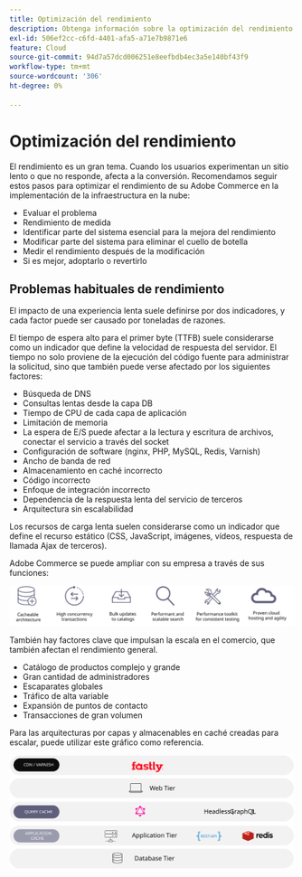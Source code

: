 ```yaml
---
title: Optimización del rendimiento
description: Obtenga información sobre la optimización del rendimiento y los pasos a seguir para revisar el rendimiento de su implementación de Adobe Commerce.
exl-id: 506ef2cc-c6fd-4401-afa5-a71e7b9871e6
feature: Cloud
source-git-commit: 94d7a57dcd006251e8eefbdb4ec3a5e140bf43f9
workflow-type: tm+mt
source-wordcount: '306'
ht-degree: 0%

---
```


# Optimización del rendimiento

El rendimiento es un gran tema. Cuando los usuarios experimentan un sitio lento o que no responde, afecta a la conversión. Recomendamos seguir estos pasos para optimizar el rendimiento de su Adobe Commerce en la implementación de la infraestructura en la nube:

- Evaluar el problema
- Rendimiento de medida
- Identificar parte del sistema esencial para la mejora del rendimiento
- Modificar parte del sistema para eliminar el cuello de botella
- Medir el rendimiento después de la modificación
- Si es mejor, adoptarlo o revertirlo

## Problemas habituales de rendimiento

El impacto de una experiencia lenta suele definirse por dos indicadores, y cada factor puede ser causado por toneladas de razones.

El tiempo de espera alto para el primer byte (TTFB) suele considerarse como un indicador que define la velocidad de respuesta del servidor. El tiempo no solo proviene de la ejecución del código fuente para administrar la solicitud, sino que también puede verse afectado por los siguientes factores:

- Búsqueda de DNS
- Consultas lentas desde la capa DB
- Tiempo de CPU de cada capa de aplicación
- Limitación de memoria
- La espera de E/S puede afectar a la lectura y escritura de archivos, conectar el servicio a través del socket
- Configuración de software (nginx, PHP, MySQL, Redis, Varnish)
- Ancho de banda de red
- Almacenamiento en caché incorrecto
- Código incorrecto
- Enfoque de integración incorrecto
- Dependencia de la respuesta lenta del servicio de terceros
- Arquitectura sin escalabilidad

Los recursos de carga lenta suelen considerarse como un indicador que define el recurso estático (CSS, JavaScript, imágenes, vídeos, respuesta de llamada Ajax de terceros).

Adobe Commerce se puede ampliar con su empresa a través de sus funciones:

![Diagrama que muestra las capacidades escalables de Adobe Commerce](../../../assets/playbooks/scalable-capabilities.svg)

También hay factores clave que impulsan la escala en el comercio, que también afectan el rendimiento general.

- Catálogo de productos complejo y grande
- Gran cantidad de administradores
- Escaparates globales
- Tráfico de alta variable
- Expansión de puntos de contacto
- Transacciones de gran volumen

Para las arquitecturas por capas y almacenables en caché creadas para escalar, puede utilizar este gráfico como referencia.

![Diagrama que muestra cómo usar la API de GraphQL de Adobe Commerce en una arquitectura almacenable en caché](../../../assets/playbooks/cacheable-architecture.svg)

